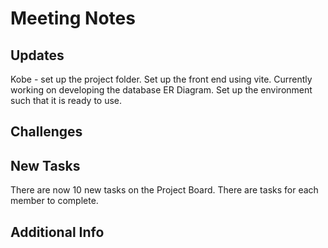 # Meeting Notes

## Updates

Kobe - set up the project folder. Set up the front end using vite. Currently working on developing 
the database ER Diagram. Set up the environment such that it is ready to use.

## Challenges 

## New Tasks

There are now 10 new tasks on the Project Board. There are tasks for each member to complete. 

## Additional Info 

